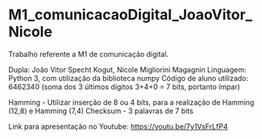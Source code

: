 # M1_comunicacaoDigital_JoaoVitor_Nicole
Trabalho referente a M1 de comunicação digital. 

Dupla: João Vitor Specht Kogut, Nicole Migliorini Magagnin
Linguagem: Python 3, com utilização da biblioteca numpy 
Código de aluno utilizado: 6462340 (soma dos 3 últimos dígitos 3+4+0 = 7 bits, portanto ímpar)

Hamming - Utilizar inserção de 8 ou 4 bits, para a realização de Hamming (12,8) e Hamming (7,4) 
Checksum - 3 palavras de 7 bits

Link para apresentação no Youtube: https://youtu.be/7y1VsFrLfP4
